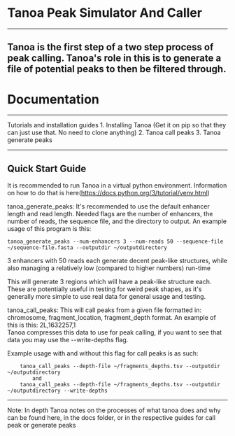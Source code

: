 # Tanoa Peak Simulator And Caller

---
Tanoa is the first step of a two step process of peak calling. Tanoa's role in this is to generate a file
of potential peaks to then be filtered through.
---
# Documentation
---
Tutorials and installation guides 
    1. Installing Tanoa (Get it on pip so that they can just use that. No need to clone anything)
    2. Tanoa call peaks
    3. Tanoa generate peaks

---
Quick Start Guide
---
   It is recommended to run Tanoa in a virtual python environment. Information on how to do that is here(https://docs.python.org/3/tutorial/venv.html)

   tanoa_generate_peaks: It's recommended to use the default enhancer length and read length. Needed flags
   are the number of enhancers, the number of reads, the sequence file, and the directory to output.
   An example usage of this program is this:
        
    tanoa_generate_peaks --num-enhancers 3 --num-reads 50 --sequence-file ~/sequence-file.fasta --outputdir ~/outputdirectory

   3 enhancers with 50 reads each generate decent peak-like structures, while also managing a relatively low (compared to higher numbers) run-time

   This will generate 3 regions which will have a peak-like structure each. These are potentially useful in testing for weird peak shapes, as it's generally more simple to use      real data for general usage and testing.
        
   tanoa_call_peaks: This will call peaks from a given file formatted in:
   chromosome, fragment_location, fragment_depth format. An example of this is this: 2L,1632257,1   
   Tanoa compresses this data to use for peak calling, if you want to see that data you may use the --write-depths flag. 
    
   Example usage with and without this flag for call peaks is as such:
            
        tanoa_call_peaks --depth-file ~/fragments_depths.tsv --outputdir ~/outputdirectory
            and
        tanoa_call_peaks --depth-file ~/fragments_depths.tsv --outputdir ~/outputdirectory --write-depths

---

Note: In depth Tanoa notes on the processes of what tanoa does and why can be found here, in the docs folder,
    or in the respective guides for call peak or generate peaks
